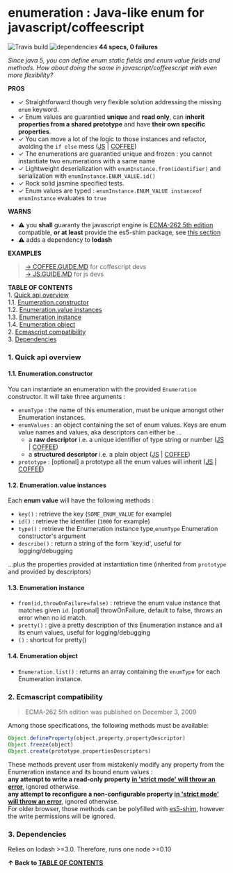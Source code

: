 <a name="top"></a>
# enumeration : Java-like enum for javascript/coffeescript  

![Travis build](https://travis-ci.org/sveinburne/enumeration.js.svg?branch=master) ![dependencies](https://david-dm.org/sveinburne/enumeration.js.svg)
**44 specs, 0 failures**

*Since java 5, you can define enum static fields and enum value fields and methods. 
How about doing the same in javascript/coffeescript with even more flexibility?*  

**PROS**
- ✓ Straightforward though very flexible solution addressing the missing `enum` keyword.  
- ✓ Enum values are guarantied **unique** and **read only**, can **inherit properties from a shared prototype** and have **their own specific properties**.  
- ✓ You can move a lot of the logic to those instances and refactor, avoiding the `if else` mess  ([JS](JS.GUIDE.MD#refactoring) | [COFFEE](COFFEE.GUIDE.MD#refactoring)) 
- ✓ The enumerations are guarantied unique and frozen : you cannot instantiate two enumerations with a same name    
- ✓ Lightweight deserialization with `enumInstance.from(identifier)` and serialization with `enumInstance.ENUM_VALUE.id()`  
- ✓ Rock solid jasmine specified tests. 
- ✓ Enum values are typed : `enumInstance.ENUM_VALUE instanceof enumInstance` evaluates to `true` 

**WARNS**
- ⚠ you **shall** guaranty the javascript engine is [ECMA-262 5th edition](https://people.mozilla.org/~jorendorff/es5.html) compatible, **or at least** provide the es5-shim package, see [this section](#ecmascript)
- ⚠ adds a dependency to **lodash**  
 
**EXAMPLES**

> [→ COFFEE.GUIDE.MD](COFFEE.GUIDE.MD#top) for coffescript devs   
> [→ JS.GUIDE.MD](JS.GUIDE.MD#top)         for js devs         

<a name="toc"></a>
**TABLE OF CONTENTS**  
1\.  [Quick api overview](#quickapioverview)  
1.1\.  [Enumeration.constructor](#enumeration.constructor)  
1.2\.  [Enumeration.value instances](#enumeration.valueinstances)  
1.3\.  [Enumeration instance](#enumerationinstance)  
1.4\.  [Enumeration object](#enumerationobject)  
2\.  [Ecmascript compatibility](#ecmascriptcompatibility)  
3\.  [Dependencies](#dependencies)  

<a name="quickapioverview"></a>

### 1\. Quick api overview

<a name="enumeration.constructor"></a>

#### 1.1\. Enumeration.constructor
You can instantiate an enumeration with the provided `Enumeration` constructor. It will take three arguments :
- `enumType` : the name of this enumeration, must be unique amongst other Enumeration instances.
- `enumValues` : an object containing the set of enum values. Keys are enum value names and values, aka descriptors can either be ...
    * a **raw descriptor** i.e. a unique identifier of type string or number  ([JS](JS.GUIDE.MD#basicusagewithrawdescriptors) | [COFFEE](COFFEE.GUIDE.MD#basicusagewithrawdescriptors))      
    * a **structured descriptor** i.e. a plain object ([JS](JS.GUIDE.MD#useofstructureddescriptors) | [COFFEE](COFFEE.GUIDE.MD#useofstructureddescriptors))   
- `prototype` : [optional] a prototype all the enum values will inherit ([JS](JS.GUIDE.MD#aprototypeforenumvalues) | [COFFEE](COFFEE.GUIDE.MD#aprototypeforenumvalues))

<a name="enumeration.valueinstances"></a>

#### 1.2\. Enumeration.value instances
Each **enum value** will have the following methods :
- `key()`      : retrieve the key (`SOME_ENUM_VALUE` for example)
- `id()`       : retrieve the identifier (`1000` for example)
- `type()`     : retrieve the Enumeration instance type,`enumType` Enumeration constructor's argument
- `describe()` : return a string of the form 'key:id', useful for logging/debugging  

 ...plus the properties provided at instantiation time (inherited from `prototype` and provided by descriptors)

<a name="enumerationinstance"></a>

#### 1.3\. Enumeration instance
- `from(id,throwOnFailure=false)`  : retrieve the enum value instance that matches given `id`. [optional] throwOnFailure, default to false, throws an error when no id match.  
- `pretty()`                       : give a pretty description of this Enumeration instance and all its enum values, useful for logging/debugging  
- `()`                             : shortcut for pretty()
 
<a name="enumerationobject"></a>

#### 1.4\. Enumeration object
- `Enumeration.list()` : returns an array containing the `enumType` for each Enumeration instance. 


<a name="ecmascript"></a>
<a name="ecmascriptcompatibility"></a>

### 2\. Ecmascript compatibility

> ECMA-262 5th edition was published on December 3, 2009 

Among those specifications, the following methods must be available:
```javascript
Object.defineProperty(object,property,propertyDescriptor)
Object.freeze(object)
Object.create(prototype,propertiesDescriptors)
```
These methods prevent user from mistakenly modify any property from the Enumeration instance and its bound enum values :  
**any attempt to write a read-only property [in 'strict mode' will throw an error](http://www.w3schools.com/js/js_strict.asp)**, ignored otherwise.  
**any attempt to reconfigure a non-configurable property [in 'strict mode' will throw an error](http://www.w3schools.com/js/js_strict.asp)**, ignored otherwise.     
For older browser, those methods can be polyfilled with [es5-shim](https://github.com/es-shims/es5-shim), however the write permissions will be ignored.   

<a name="dependencies"></a>

### 3\. Dependencies
Relies on lodash >=3.0. 
Therefore, runs one node >=0.10

**↑ Back to [TABLE OF CONTENTS](#toc)**  
